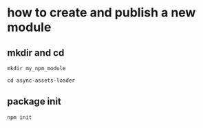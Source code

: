 # how to create and publish a new module
## mkdir and cd 
```
mkdir my_npm_module

cd async-assets-loader
```

## package init 
```
npm init
```

